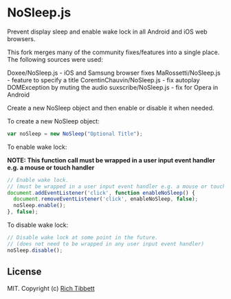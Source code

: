 # NoSleep.js

Prevent display sleep and enable wake lock in all Android and iOS web browsers.

This fork merges many of the community fixes/features into a single place. The following sources were used:

Doxee/NoSleep.js - iOS and Samsung browser fixes
MaRossetti/NoSleep.js - feature to specify a title
CorentinChauvin/NoSleep.js - fix autoplay DOMException by muting the audio
suxscribe/NoSleep.js - fix for Opera in Android

Create a new NoSleep object and then enable or disable it when needed.

To create a new NoSleep object:

```javascript
var noSleep = new NoSleep("Optional Title");
```

To enable wake lock:

**NOTE: This function call must be wrapped in a user input event handler e.g. a mouse or touch handler**

```javascript
// Enable wake lock.
// (must be wrapped in a user input event handler e.g. a mouse or touch handler)
document.addEventListener('click', function enableNoSleep() {
  document.removeEventListener('click', enableNoSleep, false);
  noSleep.enable();
}, false);
```

To disable wake lock:

```javascript
// Disable wake lock at some point in the future.
// (does not need to be wrapped in any user input event handler)
noSleep.disable();
```

## License

MIT. Copyright (c) [Rich Tibbett](https://twitter.com/_richtr)
